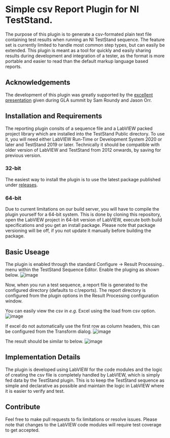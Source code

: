 # Simple csv Report Plugin for NI TestStand.
The purpose of this plugin is to generate a csv-formated plain text file containing test results when running an NI TestStand sequence.
The feature set is currently limited to handle most common step types, but can easily be extended.
This plugin is meant as a tool for quickly and easily sharing results during development and integration of a tester, as the format is more portable and easier to read than the default markup language based reports.

## Acknowledgements
The development of this plugin was greatly supported by the [excellent presentation](https://www.youtube.com/watch?v=qeR_4Gq0Ais&t=1105s) given during GLA summit by Sam Roundy and Jason Orr.

## Installation and Requirements
The reporting plugin consits of a sequence file and a LabVIEW packed project library which are installed into the TestStand Public directory.
To use it, you will need either LabVIEW Run-Time or Development System 2020 or later and TestStand 2019 or later.
Technically it should be compatible with older version of LabVIEW and TestStand from 2012 onwards, by saving for previous version.

### 32-bit 
The easiest way to install the plugin is to use the latest package published under [releases](https://github.com/Astemes/astemes-csv-report-teststand-plugin/releases).

### 64-bit
Due to current limitations on our build server, you will have to compile the plugin yourself for a 64-bit system.
This is done by cloning this repository, open the LabVIEW project in 64-bit version of LabVIEW, execute both build specifications and you get an install package.
Please note that package versioning will be off, if you not update it manually before building the package.

## Basic Useage
The plugin is enabled through the standard Configure -> Result Processing.. menu within the TestStand Sequence Editor.
Enable the pluging as shown below.
![image](https://github.com/Astemes/astemes-csv-report-teststand-plugin/assets/40723774/1ff06461-44f7-4fe6-9c6c-a6ba803da808)

Now, when you run a test sequence, a report file is generated to the configured directory (defaults to c:\reports).
The report directory is configured from the plugin options in the Result Processing configuration window.

You can easily view the csv in *e.g.* Excel using the load from csv option.
![image](https://github.com/Astemes/astemes-csv-report-teststand-plugin/assets/40723774/4a7d17ca-fc39-4432-a35a-a1ee82a3b2d5)

If excel do not automatically use the first row as column headers, this can be configured from the Transform dialog.
![image](https://github.com/Astemes/astemes-csv-report-teststand-plugin/assets/40723774/7e63dea9-1f6a-4241-a087-4a74431fd041)

The result should be similar to below.
![image](https://github.com/Astemes/astemes-csv-report-teststand-plugin/assets/40723774/632e3724-6e12-4fc7-b81a-b6c4bbba021e)

## Implementation Details
The plugin is developed using LabVIEW for the code modules and the logic of creating the csv file is completely handled by LabVIEW, which is simply fed data by the TestStand plugin.
This is to keep the TestStand sequence as simple and declarative as possible and maintain the logic in LabVIEW where it is easier to verify and test.

## Contribute
Feel free to make pull requests to fix limitations or resolve issues.
Please note that changes to the LabVIEW code modules will require test coverage to get accepted.
